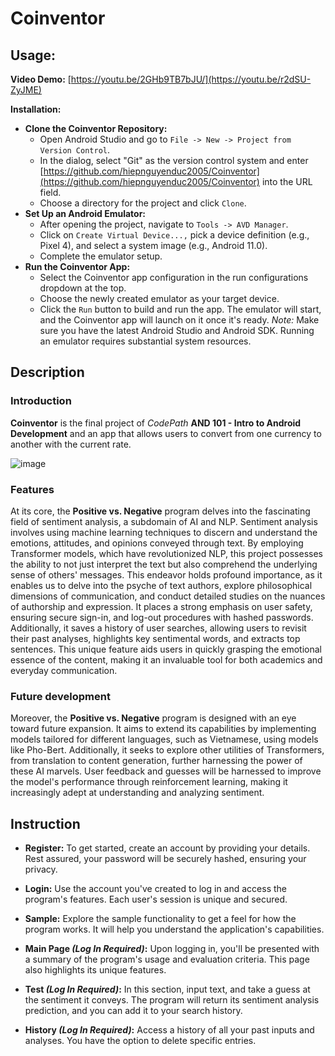 # Coinventor
## Usage: 
**Video Demo:** [https://youtu.be/2GHb9TB7bJU/](https://youtu.be/r2dSU-ZyJME)

**Installation:**
* **Clone the Coinventor Repository:**
  * Open Android Studio and go to ```File -> New -> Project from Version Control```.
  * In the dialog, select "Git" as the version control system and enter [https://github.com/hiepnguyenduc2005/Coinventor](https://github.com/hiepnguyenduc2005/Coinventor) into the URL field.
  * Choose a directory for the project and click ```Clone```.
* **Set Up an Android Emulator:**
  * After opening the project, navigate to ```Tools -> AVD Manager```.
  * Click on ```Create Virtual Device...,``` pick a device definition (e.g., Pixel 4), and select a system image (e.g., Android 11.0).
  * Complete the emulator setup.
* **Run the Coinventor App:**
  * Select the Coinventor app configuration in the run configurations dropdown at the top.
  * Choose the newly created emulator as your target device.
  * Click the ```Run``` button to build and run the app. The emulator will start, and the Coinventor app will launch on it once it's ready.
_Note:_ Make sure you have the latest Android Studio and Android SDK. Running an emulator requires substantial system resources.

## Description
### Introduction
**Coinventor** is the final project of *CodePath* **AND 101 - Intro to Android Development** and an app that allows users to convert from one currency to another with the current rate.

![image](https://github.com/hiepnguyenduc2005/Positive-vs-Negative/assets/130782979/ab26a979-86fa-4730-8ccd-f5fe9c188cfe)

### Features
At its core, the **Positive vs. Negative** program delves into the fascinating field of sentiment analysis, a subdomain of AI and NLP. Sentiment analysis involves using machine learning techniques to discern and understand the emotions, attitudes, and opinions conveyed through text. By employing Transformer models, which have revolutionized NLP, this project possesses the ability to not just interpret the text but also comprehend the underlying sense of others' messages. This endeavor holds profound importance, as it enables us to delve into the psyche of text authors, explore philosophical dimensions of communication, and conduct detailed studies on the nuances of authorship and expression. It places a strong emphasis on user safety, ensuring secure sign-in, and log-out procedures with hashed passwords. Additionally, it saves a history of user searches, allowing users to revisit their past analyses, highlights key sentimental words, and extracts top sentences. This unique feature aids users in quickly grasping the emotional essence of the content, making it an invaluable tool for both academics and everyday communication.

### Future development
Moreover, the **Positive vs. Negative** program is designed with an eye toward future expansion. It aims to extend its capabilities by implementing models tailored for different languages, such as Vietnamese, using models like Pho-Bert. Additionally, it seeks to explore other utilities of Transformers, from translation to content generation, further harnessing the power of these AI marvels. User feedback and guesses will be harnessed to improve the model's performance through reinforcement learning, making it increasingly adept at understanding and analyzing sentiment.

## Instruction
* **Register:** To get started, create an account by providing your details. Rest assured, your password will be securely hashed, ensuring your privacy.

* **Login:** Use the account you've created to log in and access the program's features. Each user's session is unique and secured.

* **Sample:** Explore the sample functionality to get a feel for how the program works. It will help you understand the application's capabilities.

* **Main Page _(Log In Required)_:** Upon logging in, you'll be presented with a summary of the program's usage and evaluation criteria. This page also highlights its unique features.

* **Test _(Log In Required)_:** In this section, input text, and take a guess at the sentiment it conveys. The program will return its sentiment analysis prediction, and you can add it to your search history.

* **History _(Log In Required)_:** Access a history of all your past inputs and analyses. You have the option to delete specific entries.
